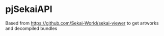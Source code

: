 # pjSekaiAPI
Based from https://github.com/Sekai-World/sekai-viewer to get artworks and decompiled bundles
